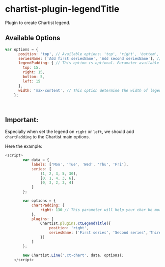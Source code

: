 # chartist-plugin-legendTitle

Plugin to create Chartist legend. 

## Available Options

```javascript
var options = {
      position: 'top', // Available options: 'top', 'right', 'bottom', 'left'. All options should be `string`
      seriesName: ['Add first seriesName', 'Add second seriesName'], // This options to naming the series in case the series name didn't declared in main chart options.
      legendPadding: { // This option is optional. Paramater available same as when we declare padding in css.
        top: 15,
        right: 15,
        bottom: 5,
        left: 15
      },
      width: 'max-content', // This option determine the width of legends when placed on left or right of the chart.
    };
```
<br/>

## Important:

Especially when set the legend on `right` or `left`, we should add `chartPadding` to the Chartist main options.

Here the example:

```javascript
<script>
        var data = {
            labels: ['Mon', 'Tue', 'Wed', 'Thu', 'Fri'],
            series: [
                [1, 2, 3, 5, 30],
                [0, 1, 4, 3, 6],
                [0, 3, 2, 3, 4]
            ]
        };

        var options = {
            chartPadding: {
                right: 130 // This parameter will help your char be more awesomes!
            },
            plugins: [
                Chartist.plugins.ctLegendTitle({
                    position: 'right',
                    seriesName: ['First series', 'Second series','Third series']
                })
            ]
        };

        new Chartist.Line('.ct-chart', data, options);
    </script>
```
